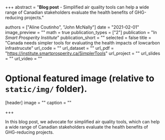 +++
abstract = "**Blog post** - Simplified air quality tools can help a wide range of Canadian stakeholders evaluate the health benefits of GHG-reducing projects."

authors = ["Aline Coutinho", "John McNally"]
date = "2021-02-01"
image_preview = ""
math = true
publication_types = ["2"]
publication = "In *Smart Prosperity Institute*"
publication_short = ""
selected = false
title = "Canada needs simpler tools for evaluating the health impacts of lowcarbon infrastrucute"
url_code = ""
url_dataset = ""
url_pdf = "https://institute.smartprosperity.ca/SimplerTools"
url_project = ""
url_slides = ""
url_video = ""


# Optional featured image (relative to `static/img/` folder).
[header]
image = ""
caption = ""

+++

In this blog post, we advocate for simplified air quality tools, which can help a wide range of Canadian stakeholders evaluate the health benefits of GHG-reducing projects.


